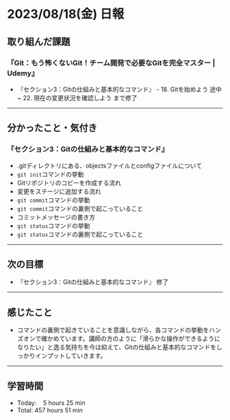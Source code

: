 # 2023/08/18(金) 日報

## 取り組んだ課題
### 『Git：もう怖くないGit！チーム開発で必要なGitを完全マスター | Udemy』
- 『セクション3：Gitの仕組みと基本的なコマンド』 - 18. Gitを始めよう 途中 ~ 22. 現在の変更状況を確認しよう まで修了
---

## 分かったこと・気付き
### 『セクション3：Gitの仕組みと基本的なコマンド』
- .gitディレクトリにある、objectsファイルとconfigファイルについて
- `git init`コマンドの挙動
- Gitリポジトリのコピーを作成する流れ
- 変更をステージに追加する流れ
- `git commit`コマンドの挙動
- `git commit`コマンドの裏側で起こっていること
- コミットメッセージの書き方
- `git status`コマンドの挙動
- `git status`コマンドの裏側で起こっていること
---

## 次の目標
- 『セクション3：Gitの仕組みと基本的なコマンド』 修了
---

## 感じたこと
- コマンドの裏側で起きていることを意識しながら、各コマンドの挙動をハンズオンで確かめています。講師の方のように「滑らかな操作ができるようになりたい」と逸る気持ちを今は抑えて、Gitの仕組みと基本的なコマンドをしっかりインプットしていきます。
---

## 学習時間
- Today:&nbsp;&nbsp;&nbsp; 5 hours 25 min
- Total: 457 hours 51 min
